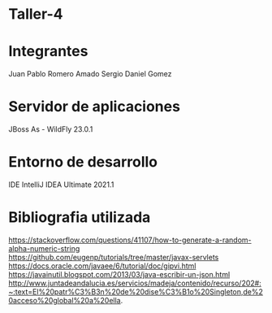 # Taller-4
# Integrantes 

Juan Pablo Romero Amado
Sergio Daniel Gomez

# Servidor de aplicaciones

JBoss As - WildFly 23.0.1

# Entorno de desarrollo

IDE IntelliJ IDEA Ultimate 2021.1

# Bibliografia utilizada

https://stackoverflow.com/questions/41107/how-to-generate-a-random-alpha-numeric-string
https://github.com/eugenp/tutorials/tree/master/javax-servlets
https://docs.oracle.com/javaee/6/tutorial/doc/gipvi.html
https://javainutil.blogspot.com/2013/03/java-escribir-un-json.html
http://www.juntadeandalucia.es/servicios/madeja/contenido/recurso/202#:~:text=El%20patr%C3%B3n%20de%20dise%C3%B1o%20Singleton,de%20acceso%20global%20a%20ella.
